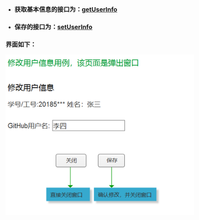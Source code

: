 - ### 获取基本信息的接口为：[getUserInfo](../接口/getUserInfo.md)
- ### 保存的接口为：[setUserInfo](../接口/setUserInfo.md)
### 界面如下：
![](./img/修改用户信息.png)